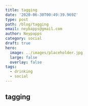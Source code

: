 ```yaml
---
title: tagging
date: '2020-06-30T00:49:39.969Z'
type: post
path: /blog/tagging
email: neybapps@gmail.com
author: Neypapps
category: social
draft: true
hero:
  image: ../images/placeholder.jpg
  large: false
  overlay: false
tags:
  - drinking
  - social
---
```

## tagging